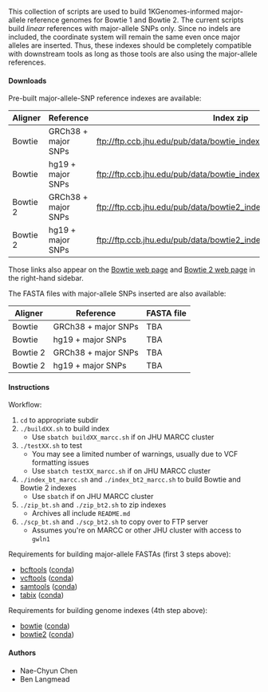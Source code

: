 This collection of scripts are used to build 1KGenomes-informed major-allele reference genomes for Bowtie 1 and Bowtie 2.  The current scripts build _linear_ references with major-allele SNPs only.  Since no indels are included, the coordinate system will remain the same even once major alleles are inserted.  Thus, these indexes should be completely compatible with downstream tools as long as those tools are also using the major-allele references.

#### Downloads

Pre-built major-allele-SNP reference indexes are available:

| Aligner  | Reference           | Index zip                                                            |
|----------|---------------------|----------------------------------------------------------------------|
| Bowtie   | GRCh38 + major SNPs | ftp://ftp.ccb.jhu.edu/pub/data/bowtie_indexes/grch38_1kgmaj_bt.zip   |
| Bowtie   | hg19 + major SNPs   | ftp://ftp.ccb.jhu.edu/pub/data/bowtie_indexes/hg19_1kgmaj_bt.zip     |
| Bowtie 2 | GRCh38 + major SNPs | ftp://ftp.ccb.jhu.edu/pub/data/bowtie2_indexes/hg19_1kgmaj_bt2.zip   |
| Bowtie 2 | hg19 + major SNPs   | ftp://ftp.ccb.jhu.edu/pub/data/bowtie2_indexes/grch38_1kgmaj_bt2.zip |

Those links also appear on the [Bowtie web page](http://bowtie-bio.sourceforge.net) and [Bowtie 2 web page](http://bowtie-bio.sourceforge.net/bowtie2) in the right-hand sidebar.

The FASTA files with major-allele SNPs inserted are also available:

| Aligner  | Reference           | FASTA file                                                           |
|----------|---------------------|----------------------------------------------------------------------|
| Bowtie   | GRCh38 + major SNPs | TBA   |
| Bowtie   | hg19 + major SNPs   | TBA     |
| Bowtie 2 | GRCh38 + major SNPs | TBA   |
| Bowtie 2 | hg19 + major SNPs   | TBA |

#### Instructions

Workflow:

1. `cd` to appropriate subdir
2. `./buildXX.sh` to build index
    * Use `sbatch buildXX_marcc.sh` if on JHU MARCC cluster
3. `./testXX.sh` to test
    * You may see a limited number of warnings, usually due to VCF formatting issues
    * Use `sbatch testXX_marcc.sh` if on JHU MARCC cluster
4. `./index_bt_marcc.sh` and `./index_bt2_marcc.sh` to build Bowtie and Bowtie 2 indexes
    * Use `sbatch` if on JHU MARCC cluster
5. `./zip_bt.sh` and `./zip_bt2.sh` to zip indexes
    * Archives all include `README.md`
6. `./scp_bt.sh` and `./scp_bt2.sh` to copy over to FTP server
    * Assumes you're on MARCC or other JHU cluster with access to `gwln1`

Requirements for building major-allele FASTAs (first 3 steps above):

* [bcftools](https://samtools.github.io/bcftools/) ([conda](https://anaconda.org/bioconda/bcftools))
* [vcftools](https://vcftools.github.io/perl_module.html) ([conda](https://anaconda.org/bioconda/vcftools))
* [samtools](https://samtools.github.io) ([conda](https://anaconda.org/bioconda/samtools))
* [tabix](http://www.htslib.org/doc/tabix.html) ([conda](https://anaconda.org/bioconda/tabix))

Requirements for building genome indexes (4th step above):

* [bowtie](http://bowtie-bio.sourceforge.net) ([conda](https://anaconda.org/bioconda/bowtie))
* [bowtie2](http://bowtie-bio.sourceforge.net/bowtie2) ([conda](https://anaconda.org/bioconda/bowtie2))

#### Authors

* Nae-Chyun Chen
* Ben Langmead

